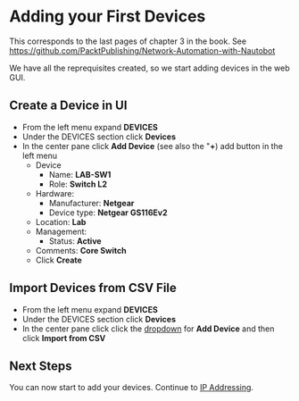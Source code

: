 # Adding your First Devices
This corresponds to the last pages of chapter 3 in the book. See https://github.com/PacktPublishing/Network-Automation-with-Nautobot

We have all the reprequisites created, so we start adding devices in the web GUI.

## Create a Device in UI
- From the left menu expand **DEVICES**
- Under the DEVICES  section click **Devices**
- In the center pane click **Add Device** (see also the "**+**) add button in the left menu
  - Device
    - Name: **LAB-SW1**
    - Role: **Switch L2**
  - Hardware:
    - Manufacturer: **Netgear**
    - Device type: **Netgear GS116Ev2**
  - Location: **Lab**
  - Management:
    - Status: **Active**
  - Comments: **Core Switch**
  - Click **Create**

## Import Devices from CSV File
- From the left menu expand **DEVICES**
- Under the DEVICES  section click **Devices**
- In the center pane click click the <ins>dropdown</ins> for **Add Device** and then click **Import from CSV**

## Next Steps
You can now start to add your devices. Continue to [IP Addressing](4_IP_Addressing.md).
